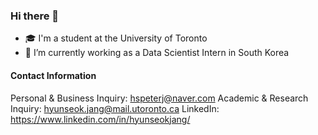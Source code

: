 ### Hi there 👋

<!-- **jjangsta/jjangsta** is a ✨ _special_ ✨ repository because its `README.md` (this file) appears on your GitHub profile. -->

- 🎓 I'm a student at the University of Toronto
- 🏢 I’m currently working as a Data Scientist Intern in South Korea

#### Contact Information
Personal & Business Inquiry: hspeterj@naver.com
Academic & Research Inquiry: hyunseok.jang@mail.utoronto.ca
LinkedIn: https://www.linkedin.com/in/hyunseokjang/
